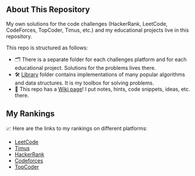 ## About This Repository

My own solutions for the code challenges (HackerRank, LeetCode, CodeForces, TopCoder, Timus, etc.)
and my educational projects live in this repository.

This repo is structured as follows:

* 🗂 There is a separate folder for each challenges platform and for each educational project.
  Solutions for the problems lives there.
* 🛠 [Library](Library) folder contains implementations of many popular algorithms and data structures.
  It is my toolbox for solving problems.
* 📜 This repo has a [Wiki page](https://github.com/907th/code-challenges/wiki)!
  I put notes, hints, code snippets, ideas, etc. there.

## My Rankings

📈 Here are the links to my rankings on different platforms:

* [LeetCode](https://leetcode.com/907th/)
* [Timus](https://acm.timus.ru/author.aspx?id=309777)
* [HackerRank](https://www.hackerrank.com/aychernenkov)
* [Codeforces](https://codeforces.com/profile/907th)
* [TopCoder](https://www.topcoder.com/members/Laise)
